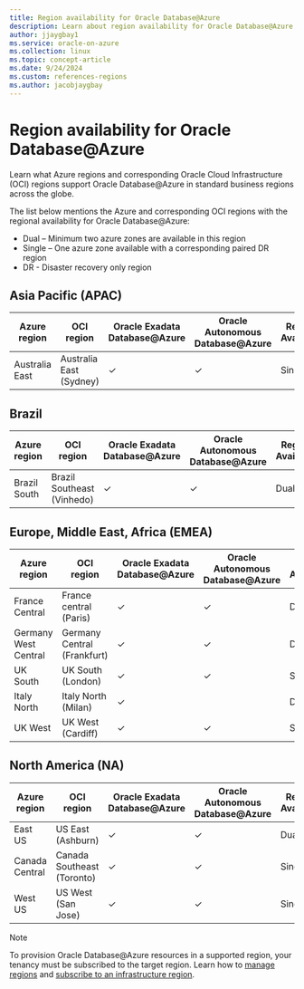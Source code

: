 ```yaml
---
title: Region availability for Oracle Database@Azure
description: Learn about region availability for Oracle Database@Azure.
author: jjaygbay1
ms.service: oracle-on-azure
ms.collection: linux
ms.topic: concept-article
ms.date: 9/24/2024
ms.custom: references-regions
ms.author: jacobjaygbay
---
```


# Region availability for Oracle Database@Azure

Learn what Azure regions and corresponding Oracle Cloud Infrastructure (OCI) regions support Oracle Database@Azure in standard business regions across the globe. 

The list below mentions the Azure and corresponding OCI regions with the regional availability for Oracle Database@Azure:
- Dual – Minimum two azure zones are available in this region
- Single – One azure zone available with a corresponding paired DR region
- DR - Disaster recovery only region

## Asia Pacific (APAC)

| Azure region   | OCI region   | Oracle Exadata Database@Azure | Oracle Autonomous Database@Azure | Regional Availability |
| -------------- | ----------------------- | ----------------------------- | -------------------------------- | ---------|
| Australia East | Australia East (Sydney) | ✓         | ✓      |   Single   |


## Brazil

| Azure region   | OCI region  | Oracle Exadata Database@Azure | Oracle Autonomous Database@Azure | Regional Availability |
|----------------|--------------------------|-------------------|-------------------|----|
| Brazil South | Brazil Southeast (Vinhedo)   | ✓   |   ✓    | Dual  |


## Europe, Middle East, Africa (EMEA)

|Azure region |OCI region  | Oracle Exadata Database@Azure | Oracle Autonomous Database@Azure | Regional Availability |
|------------|--|--------------------------|------------------------------| ---- |
| France Central       |France central (Paris) | ✓   | ✓ |  Dual |
| Germany West Central |Germany Central (Frankfurt) |  ✓  | ✓ | DR |
| UK South             | UK South (London)   | ✓   | ✓    |  Single|
| Italy North          | Italy North (Milan)   | ✓   |     | Dual |
| UK West | UK West (Cardiff)   | ✓   | ✓    |  Single      |


## North America (NA)

| Azure region   | OCI region     | Oracle Exadata Database@Azure  | Oracle Autonomous Database@Azure    |  Regional Availability|
| -------------- | -------------------|------------------------|------------------ | -----|
| East US        | US East (Ashburn)          | ✓   | ✓  | Dual  |
| Canada Central | Canada Southeast (Toronto) | ✓ |  ✓ | Single  |
| West US | US West (San Jose)  | ✓  |          ✓  | Single    |

> [!NOTE]
> To provision Oracle Database@Azure resources in a supported region, your tenancy must be subscribed to the target region. Learn how to [manage regions](https://docs.oracle.com/iaas/Content/Identity/regions/managingregions.htm#Managing_Regions) and [subscribe to an infrastructure region](https://docs.oracle.com/iaas/Content/Identity/regions/To_subscribe_to_an_infrastructure_region.htm#subscribe).
